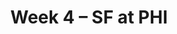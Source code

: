 ---
layout: game
title: Week 4 – SF at PHI
season: 2011
game_id: 2011_04_SF_PHI
away_team: SF
home_team: PHI
---
